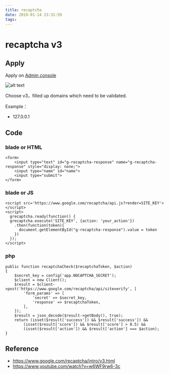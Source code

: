 ```yaml
---
title: recaptcha
date: 2019-01-14 23:31:59
tags:
---
```

# recaptcha v3

## Apply

Apply on [Admin console](https://g.co/recaptcha/v3)

![alt text](https://i.imgur.com/oUXeDZM.png)

Choose v3，filled up domains which need to be validated.

Example：
 - 127.0.0.1

## Code

### blade or HTML

```htmlembedded=
<form>
    <input type="text" id="g-recaptcha-response" name="g-recaptcha-response" style="display: none;">
    <input type="name" id="name">
    <input type="submit">
</form>
```

### blade or JS
```htmlembedded=
<script src='https://www.google.com/recaptcha/api.js?render=SITE_KEY'></script>
<script>
  grecaptcha.ready(function() {
  grecaptcha.execute('SITE_KEY', {action: 'your_action'})
    .then(function(token){
      document.getElementById("g-recaptcha-response").value = token
    })
  });
</script>

```

### php
```php=
public function recaptchaCheck($recaptchaToken, $action)
{
    $secret_key = config('app.NOCAPTCHA_SECRET');
    $client = new Client();
    $result = $client->post('https://www.google.com/recaptcha/api/siteverify', [
        'form_params' => [
            'secret' => $secret_key,
            'response' => $recaptchaToken,
        ],
    ]);
    $result = json_decode($result->getBody(), true);
    return (isset($result['success']) && $result['success']) &&
        (isset($result['score']) && $result['score'] > 0.5) &&
        (isset($result['action']) && $result['action'] === $action);
}

```

## Reference
 - https://www.google.com/recaptcha/intro/v3.html
 - https://www.youtube.com/watch?v=w6WF9rw6-3c